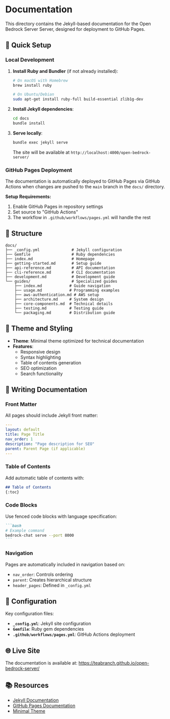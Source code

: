 # Documentation

This directory contains the Jekyll-based documentation for the Open Bedrock Server Server, designed for deployment to GitHub Pages.

## 🚀 Quick Setup

### Local Development

1. **Install Ruby and Bundler** (if not already installed):
   ```bash
   # On macOS with Homebrew
   brew install ruby
   
   # On Ubuntu/Debian
   sudo apt-get install ruby-full build-essential zlib1g-dev
   ```

2. **Install Jekyll dependencies**:
   ```bash
   cd docs
   bundle install
   ```

3. **Serve locally**:
   ```bash
   bundle exec jekyll serve
   ```
   
   The site will be available at `http://localhost:4000/open-bedrock-server/`

### GitHub Pages Deployment

The documentation is automatically deployed to GitHub Pages via GitHub Actions when changes are pushed to the `main` branch in the `docs/` directory.

**Setup Requirements:**
1. Enable GitHub Pages in repository settings
2. Set source to "GitHub Actions"
3. The workflow in `.github/workflows/pages.yml` will handle the rest

## 📁 Structure

```
docs/
├── _config.yml              # Jekyll configuration
├── Gemfile                  # Ruby dependencies
├── index.md                 # Homepage
├── getting-started.md       # Setup guide
├── api-reference.md         # API documentation
├── cli-reference.md         # CLI documentation
├── development.md           # Development guide
└── guides/                  # Specialized guides
    ├── index.md            # Guide navigation
    ├── usage.md            # Programming examples
    ├── aws-authentication.md # AWS setup
    ├── architecture.md     # System design
    ├── core-components.md  # Technical details
    ├── testing.md          # Testing guide
    └── packaging.md        # Distribution guide
```

## 🎨 Theme and Styling

- **Theme**: Minimal theme optimized for technical documentation
- **Features**: 
  - Responsive design
  - Syntax highlighting
  - Table of contents generation
  - SEO optimization
  - Search functionality

## 📝 Writing Documentation

### Front Matter

All pages should include Jekyll front matter:

```yaml
---
layout: default
title: Page Title
nav_order: 1
description: "Page description for SEO"
parent: Parent Page (if applicable)
---
```

### Table of Contents

Add automatic table of contents with:

```markdown
## Table of Contents
{:toc}
```

### Code Blocks

Use fenced code blocks with language specification:

````markdown
```bash
# Example command
bedrock-chat serve --port 8000
```
````

### Navigation

Pages are automatically included in navigation based on:
- `nav_order`: Controls ordering
- `parent`: Creates hierarchical structure
- `header_pages`: Defined in `_config.yml`

## 🔧 Configuration

Key configuration files:

- **`_config.yml`**: Jekyll site configuration
- **`Gemfile`**: Ruby gem dependencies
- **`.github/workflows/pages.yml`**: GitHub Actions deployment

## 🌐 Live Site

The documentation is available at: https://teabranch.github.io/open-bedrock-server/

## 📚 Resources

- [Jekyll Documentation](https://jekyllrb.com/docs/)
- [GitHub Pages Documentation](https://docs.github.com/en/pages)
- [Minimal Theme](https://github.com/pages-themes/minimal) 
